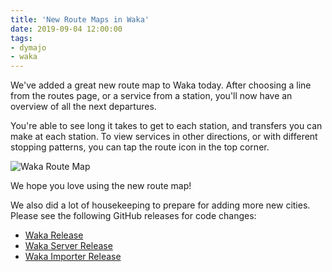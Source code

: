 ```yaml
---
title: 'New Route Maps in Waka'
date: 2019-09-04 12:00:00
tags:
- dymajo
- waka
---
```


We've added a great new route map to Waka today. After choosing a line from the routes page, or a service from a station, you'll now have an overview of all the next departures.

You're able to see long it takes to get to each station, and transfers you can make at each station. To view services in other directions, or with different stopping patterns, you can tap the route icon in the top corner.

![Waka Route Map](/images/waka-route-map.png)

We hope you love using the new route map! 

We also did a lot of housekeeping to prepare for adding more new cities. Please see the following GitHub releases for code changes:

- [Waka Release](https://github.com/dymajo/waka/releases/tag/2.4)
- [Waka Server Release](https://github.com/dymajo/waka-server/releases/tag/2.4)
- [Waka Importer Release](https://github.com/dymajo/waka-importer/releases/tag/v2.4)
